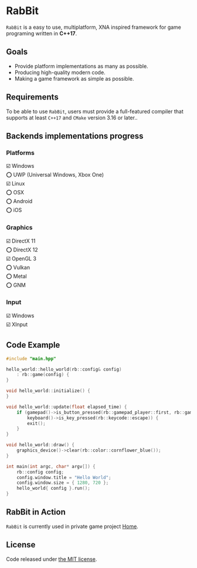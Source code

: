 # RabBit
`RabBit` is a easy to use, multiplatform, XNA inspired framework for game programing written in **C++17**.

## Goals
* Provide platform implementations as many as possible.
* Producing high-quality modern code.
* Making a game framework as simple as possible.

## Requirements
To be able to use `RabBit`, users must provide a full-featured compiler that supports at least `C++17` and `CMake` version 3.16 or later.. 

## Backends implementations progress
### Platforms
☑️ Windows  
⭕ UWP (Universal Windows, Xbox One)  
☑️ Linux  
⭕ OSX  
⭕ Android  
⭕ iOS
### Graphics
☑️ DirectX 11  
⭕ DirectX 12  
☑️ OpenGL 3  
⭕ Vulkan  
⭕ Metal  
⭕ GNM  
### Input
☑️ Windows  
☑️ XInput

## Code Example
```cpp
#include "main.hpp"

hello_world::hello_world(rb::config& config)
    : rb::game(config) {
}

void hello_world::initialize() {
}

void hello_world::update(float elapsed_time) {
    if (gamepad()->is_button_pressed(rb::gamepad_player::first, rb::gamepad_button::back) ||
        keyboard()->is_key_pressed(rb::keycode::escape)) {
        exit();
    }
}

void hello_world::draw() {
    graphics_device()->clear(rb::color::cornflower_blue());
}

int main(int argc, char* argv[]) {
    rb::config config;
    config.window.title = "Hello World";
    config.window.size = { 1280, 720 };
    hello_world{ config }.run();
}
```

## RabBit in Action
`RabBit` is currently used in private game project [Home](https://twitter.com/HomeIndieGame).

## License
Code released under [the MIT license](https://github.com/demurzasty/rabbit/blob/master/LICENSE). 
